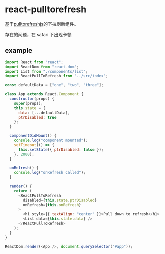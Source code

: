 # react-pulltorefresh

基于[pulltorefreshjs](https://github.com/BoxFactura/pulltorefresh.js/blob/master/README.md)的下拉刷新组件。

存在的问题，在 safari 下出现卡顿

## example

```javascript
import React from "react";
import ReactDom from "react-dom";
import List from "./components/list";
import ReactPullToRefresh from "../src/index";

const defaultData = ["one", "two", "three"];

class App extends React.Component {
  constructor(props) {
    super(props);
    this.state = {
      data: [...defaultData],
      ptrDisabled: true
    };
  }

  componentDidMount() {
    console.log("component mounted");
    setTimeout(() => {
      this.setState({ ptrDisabled: false });
    }, 2000);
  }

  onRefresh() {
    console.log("onRefresh called");
  }

  render() {
    return (
      <ReactPullToRefresh
        disabled={this.state.ptrDisabled}
        onRefresh={this.onRefresh}
      >
        <h1 style={{ textAlign: "center" }}>Pull down to refresh</h1>
        <List data={this.state.data} />
      </ReactPullToRefresh>
    );
  }
}

ReactDom.render(<App />, document.querySelector("#app"));
```
